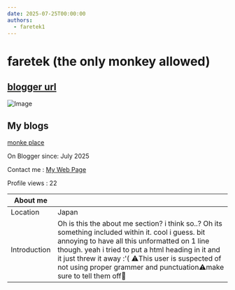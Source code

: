 ```yaml
---
date: 2025-07-25T00:00:00
authors:
  - faretek1
---
```


# faretek (the only monkey allowed)

## [blogger url](https://www.blogger.com/profile/00103142142303725753)

![Image](http://github.com/faretek1.png)

## My blogs

[monke place](https://monkeplace.blogspot.com/)

On Blogger since: July 2025

Contact me
: [My Web Page](https://github.com/faretek1)

Profile views
: 22

| About me     |                                                                                                                                                                                                                                                                                                                                         |
|--------------|-----------------------------------------------------------------------------------------------------------------------------------------------------------------------------------------------------------------------------------------------------------------------------------------------------------------------------------------|
| Location     | Japan                                                                                                                                                                                                                                                                                                                                   |
| Introduction | Oh is this the about me section? i think so..? Oh its something included within it. cool i guess. bit annoying to have all this unformatted on 1 line though. yeah i tried to put a html heading in it and it just threw it away :'( ⚠️This user is suspected of not using proper grammer and punctuation⚠️make sure to tell them off🦆 |
